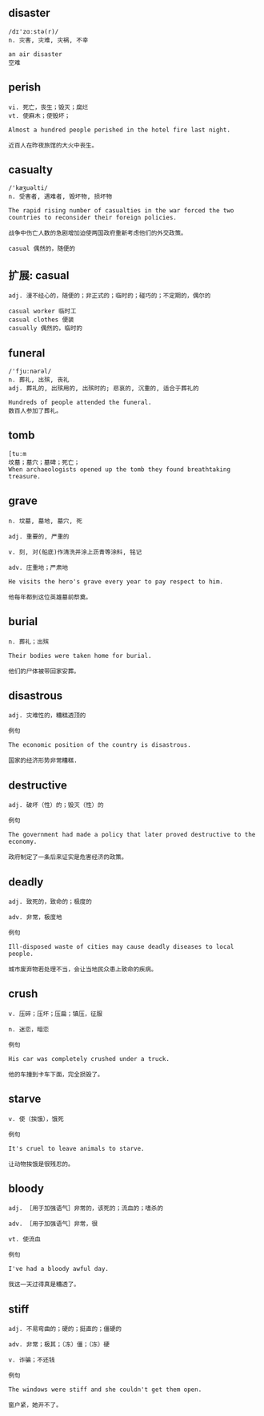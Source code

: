 ## disaster
```
/dɪ'zɑːstə(r)/
n. 灾害, 灾难, 灾祸, 不幸

an air disaster
空难
```

## perish
```
vi. 死亡，丧生；毁灭；腐烂
vt. 使麻木；使毁坏；

Almost a hundred people perished in the hotel fire last night.

近百人在昨夜旅馆的大火中丧生。
```

## casualty
```
/'kæʒuəlti/
n. 受害者, 遇难者, 毁坏物, 损坏物

The rapid rising number of casualties in the war forced the two countries to reconsider their foreign policies.

战争中伤亡人数的急剧增加迫使两国政府重新考虑他们的外交政策。

casual 偶然的，随便的
```
## 扩展: casual
```
adj. 漫不经心的，随便的；非正式的；临时的；碰巧的；不定期的，偶尔的

casual worker 临时工
casual clothes 便装
casually 偶然的，临时的
```

## funeral
```
/'fjuːnərəl/
n. 葬礼, 出殡, 丧礼
adj. 葬礼的, 出殡用的, 出殡时的; 悲哀的, 沉重的, 适合于葬礼的

Hundreds of people attended the funeral.
数百人参加了葬礼。
```

## tomb
```
[tuːm
坟墓；墓穴；墓碑；死亡；
When archaeologists opened up the tomb they found breathtaking treasure.
```

## grave
```
n. 坟墓, 墓地, 墓穴, 死

adj. 重要的, 严重的

v. 刻, 对(船底)作清洗并涂上沥青等涂料, 铭记

adv. 庄重地；严肃地

He visits the hero's grave every year to pay respect to him.

他每年都到这位英雄墓前祭奠。
```
## burial
```
n. 葬礼；出殡

Their bodies were taken home for burial.

他们的尸体被带回家安葬。
```
## disastrous
```
adj. 灾难性的，糟糕透顶的

例句

The economic position of the country is disastrous.

国家的经济形势非常糟糕.
```
## destructive
```
adj. 破坏（性）的；毁灭（性）的

例句

The government had made a policy that later proved destructive to the economy.

政府制定了一条后来证实是危害经济的政策。
```
## deadly
```
adj. 致死的，致命的；极度的

adv. 非常，极度地

例句

Ill-disposed waste of cities may cause deadly diseases to local people.

城市废弃物若处理不当，会让当地民众患上致命的疾病。
```

## crush
```
v. 压碎；压坏；压扁；镇压，征服

n. 迷恋，暗恋

例句

His car was completely crushed under a truck.

他的车撞到卡车下面，完全损毁了。
```
## starve
```
v. 使（挨饿），饿死

例句

It's cruel to leave animals to starve.

让动物挨饿是很残忍的。
```
## bloody
```
adj. ［用于加强语气］非常的，该死的；流血的；嗜杀的

adv. ［用于加强语气］非常，很

vt. 使流血

例句

I've had a bloody awful day.

我这一天过得真是糟透了。
```
## stiff
```
adj. 不易弯曲的；硬的；挺直的；僵硬的

adv. 非常；极其；（冻）僵；（冻）硬

v. 诈骗；不还钱

例句

The windows were stiff and she couldn't get them open.

窗户紧，她开不了。
```
